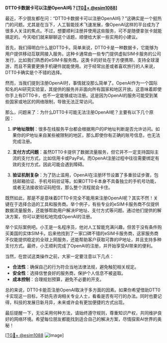 **DTT0卡数据卡可以注册OpenAI吗？[[TG💪+ @esim1088](https://t.me/s/esim1088)]**

最近，不少朋友都在问：“DTT0卡数据卡可以注册OpenAI吗？”这确实是一个挺热门的问题。尤其是在当下，人工智能技术飞速发展，像OpenAI这样的平台成为了很多人关注的焦点。不过，想要顺利注册并使用这些服务，可不是随便拿张卡就能搞定的。今天咱们就来聊聊这个话题，顺便给大家一些实用的小建议。

首先，我们得明白什么是DTT0卡。简单来说，DTT0卡是一种数据卡，它能够为用户提供移动互联网接入服务。这种卡通常由一些专门提供虚拟SIM卡服务的公司发行，比如我们熟悉的eSIM卡服务商。这类卡的好处在于方便携带、支持全球漫游，而且不需要更换手机硬件就能使用。对于经常出差或者喜欢旅行的人来说，DTT0卡确实是个不错的选择。

然而，当我们提到注册OpenAI时，事情就没那么简单了。OpenAI作为一个国际知名的AI研究实验室，其提供的服务并非面向所有国家和地区开放。这意味着即使你手上有DTT0卡，也不一定能够成功注册。这是因为OpenAI的服务可能受到某些国家或地区的网络限制，导致无法正常访问。

那么，问题来了：为什么DTT0卡可能无法注册OpenAI呢？主要有以下几个原因：

1. **IP地址限制**：很多在线服务平台都会根据用户的IP地址判断是否允许访问。如果你的IP地址来自某些被限制的地区，那么即使你有正确的账号信息，也无法完成注册。
   
2. **支付方式问题**：虽然DTT0卡提供了数据流量服务，但它并不一定支持国际主流的支付方式，比如信用卡或PayPal。而OpenAI注册过程中往往需要绑定有效的支付方式，因此可能会遇到障碍。

3. **验证机制复杂**：为了防止滥用，OpenAI在注册环节设置了多重验证步骤，包括邮箱验证、手机号码验证等。如果DTT0卡本身不具备独立的手机号功能，或者无法接收验证码短信，那么整个流程就会卡住。

既然如此，那是不是意味着DTT0卡完全不能用来注册OpenAI呢？其实不然！关键在于选择合适的工具和服务商。举个例子，有些专业的eSIM卡服务商不仅提供数据流量服务，还能够帮助用户解决IP地址、支付方式等问题。通过他们提供的解决方案，你可以更轻松地完成OpenAI的注册。

举个实际案例吧。小王是一名程序员，他对人工智能充满兴趣，但苦于没有条件购买美国的实体SIM卡。后来他找到了一家口碑不错的eSIM卡服务商，这家服务商不仅能提供稳定的全球上网服务，还能帮助客户获取可靠的IP地址，并且支持多种支付方式。最终，小王顺利完成了OpenAI的注册，并开始享受AI带来的便利。

当然，在尝试这类操作之前，大家一定要注意以下几点：

- **合法性**：确保自己的行为符合当地法律法规，避免触犯相关规定。
- **安全性**：选择信誉良好的服务商，保护个人信息不被盗取。
- **成本控制**：合理规划预算，避免不必要的开支。

总的来说，DTT0卡能否注册OpenAI取决于多方面的因素。如果你希望借助DTT0卡实现这一目标，不妨先咨询相关专业人士，看看是否有可行的办法。同时也要记得，科技的发展日新月异，未来或许会有更加便捷的方式出现。

最后提醒一下，无论采用何种方法，请始终遵守规则，尊重知识产权，共同维护良好的网络环境。希望每位朋友都能找到适合自己的解决方案，尽情探索AI世界的奥秘！

[[TG💪+ @esim1088](https://t.me/s/esim1088) ![Image](https://i.postimg.cc/4NQfJmqS/Snipaste-2025-05-13-00-14-12.png)]